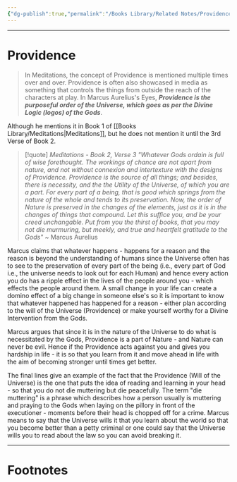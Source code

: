```yaml
---
{"dg-publish":true,"permalink":"/Books Library/Related Notes/Providence/","tags":["Philosophy","WorldCulture"]}
---
```



---
# Providence
> In Meditations, the concept of Providence is mentioned multiple times over and over. Providence is often also showcased in media as something that controls the things from outside the reach of the characters at play. In Marcus Aurelius's Eyes, ***Providence is the purposeful order of the Universe, which goes as per the Divine Logic (logos) of the Gods***. 

Although he mentions it in Book 1 of [[Books Library/Meditations\|Meditations]], but he does not mention it until the 3rd Verse of Book 2.
> [!quote] *Meditations - Book 2, Verse 3*
> *"Whatever Gods ordain is full of wise forethought. The workings of chance are not apart from nature, and not without connexion and intertexture with the designs of Providence. Providence is the source of all things; and besides, there is necessity, and the the Utility of the Universe, of which you are a part. For every part of a being, that is good which springs from the nature of the whole and tends to its preservation. Now, the order of Nature is preserved in the changes of the elements, just as it is in the changes of things that compound. Let this suffice you, and be your creed unchangable. Put from you the thirst of books, that you may not die murmuring, but meekly, and true and heartfelt gratitude to the Gods"*
> ~ Marcus Aurelius

Marcus claims that whatever happens - happens for a reason and the reason is beyond the understanding of humans since the Universe often has to see to the preservation of every part of the being (i.e., every part of God i.e., the universe needs to look out for each Human) and hence every action you do has a ripple effect in the lives of the people around you - which effects the people around them. A small change in your life can create a domino effect of a big change in someone else's so it is important to know that whatever happened has happened for a reason - either plan according to the will of the Universe (Providence) or make yourself worthy for a Divine Intervention from the Gods. 

Marcus argues that since it is in the nature of the Universe to do what is necessitated by the Gods, Providence is a part of Nature - and Nature can never be evil. Hence if the Providence acts against you and gives you hardship in life - it is so that you learn from it and move ahead in life with the aim of becoming stronger until times get better.

The final lines give an example of the fact that the Providence (Will of the Universe) is the one that puts the idea of reading and learning in your head - so that you do not die muttering but die peacefully. The term "die muttering" is a phrase which describes how a person usually is muttering and praying to the Gods when laying on the pillory in front of the executioner - moments before their head is chopped off for a crime. Marcus means to say that the Universe wills it that you learn about the world so that you become better than a petty criminal or one could say that the Universe wills you to read about the law so you can avoid breaking it. 


---
# Footnotes